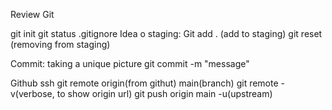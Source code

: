 Review Git

git init
git status
.gitignore
Idea o staging: 
    Git add . (add to staging)
    git reset (removing from staging)

Commit: taking a unique picture
   git commit -m "message"
   
 Github
 ssh
 git remote origin(from githut) main(branch)
 git remote -v(verbose, to show origin url)
 git push origin main -u(upstream)
